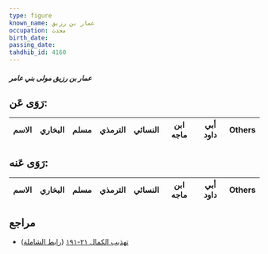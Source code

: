 ```yaml
---
type: figure
known_name: عمار بن رزيق
occupation: محدث
birth_date:
passing_date:
tahdhib_id: 4160
---
```

##### عمار بن رزيق مولى بني عامر

## رَوَى عَن:
| الاسم | البخاري | مسلم | الترمذي | النسائي | ابن ماجه | أبي داود | Others |
| ----- | ------- | ---- | ------- | ------- | -------- | -------- | ------ |
## رَوَى عَنه:
| الاسم | البخاري | مسلم | الترمذي | النسائي | ابن ماجه | أبي داود | Others |
| ----- | ------- | ---- | ------- | ------- | -------- | -------- | ------ |
## مراجع
- [تهذيب الكمال ٢١-١٩١](obsidian://open?vault=Tahdhib-al-Kamal&file=Figures/٤١٦٠-عمار%20بن%20رزيق%20مولى%20بني%20عامر) ([رابط الشاملة](https://shamela.ws/book/3722/10838))